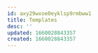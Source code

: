 ```yaml
---
id: axy29wxoe0eyklsp9rmbww1
title: Templates
desc: ''
updated: 1660028843357
created: 1660028843357
---
```


